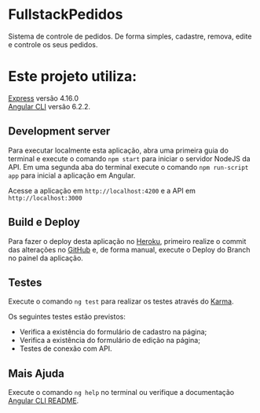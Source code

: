# FullstackPedidos

Sistema de controle de pedidos. De forma simples, cadastre, remova, edite e controle os seus pedidos.

# Este projeto utiliza: 

[Express](https://expressjs.com) versão 4.16.0<br>
[Angular CLI](https://github.com/angular/angular-cli) versão 6.2.2.

## Development server

Para executar localmente esta aplicação, abra uma primeira guia do terminal e execute o comando `npm start` para iniciar o servidor NodeJS da API. Em uma segunda aba do terminal execute o comando `npm run-script app` para inicial a aplicação em Angular.

Acesse a aplicação em `http://localhost:4200` e a API em `http://localhost:3000`

## Build e Deploy

Para fazer o deploy desta aplicação no [Heroku](https://heroku.com), primeiro realize o commit das alterações no [GitHub](https://github.com/paulotokarski/fullstack-pedidos) e, de forma manual, execute o Deploy do Branch no painel da aplicação.

## Testes

Execute o comando `ng test` para realizar os testes através do [Karma](https://karma-runner.github.io).

Os seguintes testes estão previstos:
<ul>
  <li>Verifica a existência do formulário de cadastro na página;</li>
  <li>Verifica a existência do formulário de edição na página;</li>
  <li>Testes de conexão com API.</li>
</ul>


## Mais Ajuda

Execute o comando `ng help` no terminal ou verifique a documentação [Angular CLI README](https://github.com/angular/angular-cli/blob/master/README.md).
